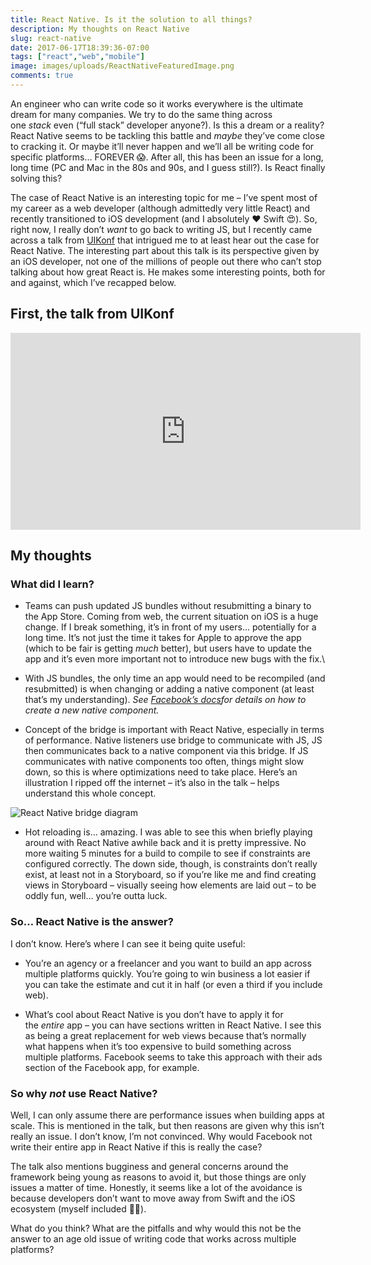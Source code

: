 ```yaml
---
title: React Native. Is it the solution to all things?
description: My thoughts on React Native
slug: react-native
date: 2017-06-17T18:39:36-07:00
tags: ["react","web","mobile"]
image: images/uploads/ReactNativeFeaturedImage.png
comments: true
---
```

An engineer who can write code so it works everywhere is the ultimate dream for many companies. We try to do the same thing across one *stack* even (“full stack” developer anyone?). Is this a dream or a reality? React Native seems to be tackling this battle and *maybe* they’ve come close to cracking it. Or maybe it’ll never happen and we’ll all be writing code for specific platforms… FOREVER 😱. After all, this has been an issue for a long, long time (PC and Mac in the 80s and 90s, and I guess still?). Is React finally solving this?

The case of React Native is an interesting topic for me – I’ve spent most of my career as a web developer (although admittedly very little React) and recently transitioned to iOS development (and I absolutely ❤️ Swift 😍). So, right now, I really don’t *want* to go back to writing JS, but I recently came across a talk from [UIKonf](http://www.uikonf.com/) that intrigued me to at least hear out the case for React Native. The interesting part about this talk is its perspective given by an iOS developer, not one of the millions of people out there who can’t stop talking about how great React is. He makes some interesting points, both for and against, which I’ve recapped below.

## First, the talk from UIKonf

<iframe width="560" height="315" src="https://www.youtube.com/embed/cZ4zQWgajBg?list=PLdr22uU_wISqntV4tQmx9H6sj9gMtj7nG" frameborder="0" allowfullscreen></iframe>

## My thoughts

### What did I learn?

* Teams can push updated JS bundles without resubmitting a binary to the App Store. Coming from web, the current situation on iOS is a huge change. If I break something, it’s in front of my users… potentially for a long time. It’s not just the time it takes for Apple to approve the app (which to be fair is getting *much* better), but users have to update the app and it’s even more important not to introduce new bugs with the fix.\

* With JS bundles, the only time an app would need to be recompiled (and resubmitted) is when changing or adding a native component (at least that’s my understanding). *See [Facebook’s docs](https://facebook.github.io/react-native/docs/native-components-ios.html)for details on how to create a new native component.*

* Concept of the bridge is important with React Native, especially in terms of performance. Native listeners use bridge to communicate with JS, JS then communicates back to a native component via this bridge. If JS communicates with native components too often, things might slow down, so this is where optimizations need to take place. Here’s an illustration I ripped off the internet – it’s also in the talk – helps understand this whole concept.

![React Native bridge diagram](/images/uploads/ReactNativeBridge.jpg)

* Hot reloading is… amazing. I was able to see this when briefly playing around with React Native awhile back and it is pretty impressive. No more waiting 5 minutes for a build to compile to see if constraints are configured correctly. The down side, though, is constraints don’t really exist, at least not in a Storyboard, so if you’re like me and find creating views in Storyboard – visually seeing how elements are laid out – to be oddly fun, well… you’re outta luck.

### So… React Native is the answer?

I don’t know. Here’s where I can see it being quite useful:

* You’re an agency or a freelancer and you want to build an app across multiple platforms quickly. You’re going to win business a lot easier if you can take the estimate and cut it in half (or even a third if you include web).

* What’s cool about React Native is you don’t have to apply it for the *entire* app – you can have sections written in React Native. I see this as being a great replacement for web views because that’s normally what happens when it’s too expensive to build something across multiple platforms. Facebook seems to take this approach with their ads section of the Facebook app, for example.

### So why *not* use React Native?

Well, I can only assume there are performance issues when building apps at scale. This is mentioned in the talk, but then reasons are given why this isn’t really an issue. I don’t know, I’m not convinced. Why would Facebook not write their entire app in React Native if this is really the case?

The talk also mentions bugginess and general concerns around the framework being young as reasons to avoid it, but those things are only issues a matter of time. Honestly, it seems like a lot of the avoidance is because developers don’t want to move away from Swift and the iOS ecosystem (myself included 🙋‍♂️).

What do you think? What are the pitfalls and why would this not be the answer to an age old issue of writing code that works across multiple platforms?
